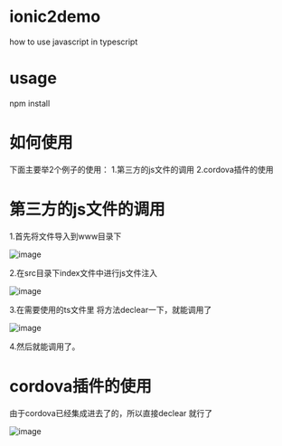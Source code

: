# ionic2demo
how to use javascript in typescript
# usage
npm install



# 如何使用
下面主要举2个例子的使用：
1.第三方的js文件的调用
2.cordova插件的使用

# 第三方的js文件的调用
1.首先将文件导入到www目录下


![image](https://github.com/hellobinbin/ionic2demo/blob/master/1.png)

2.在src目录下index文件中进行js文件注入


![image](https://github.com/hellobinbin/ionic2demo/blob/master/2.png)

3.在需要使用的ts文件里 将方法declear一下，就能调用了


![image](https://github.com/hellobinbin/ionic2demo/blob/master/3.png)

4.然后就能调用了。

# cordova插件的使用 
由于cordova已经集成进去了的，所以直接declear 就行了


![image](https://github.com/hellobinbin/ionic2demo/blob/master/4.png)



